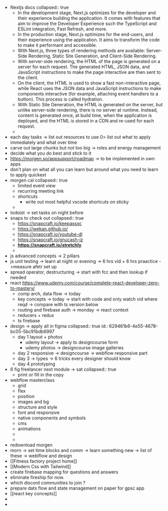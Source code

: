 - Nextjs docs
  collapsed:: true
	- In the development stage, Next.js optimizes for the developer and their experience building the application. It comes with features that aim to improve the Developer Experience such the TypeScript and ESLint integration, Fast Refresh, and more.
	- In the production stage, Next.js optimizes for the end-users, and their experience using the application. It aims to transform the code to make it performant and accessible.
	- With Next.js, three types of rendering methods are available: Server-Side Rendering, Static Site Generation, and Client-Side Rendering.
	- With server-side rendering, the HTML of the page is generated on a server for each request. The generated HTML, JSON data, and JavaScript instructions to make the page interactive are then sent to the client.
	- On the client, the HTML is used to show a fast non-interactive page, while React uses the JSON data and JavaScript instructions to make components interactive (for example, attaching event handlers to a button). This process is called hydration.
	- With Static Site Generation, the HTML is generated on the server, but unlike server-side rendering, there is no server at runtime. Instead, content is generated once, at build time, when the application is deployed, and the HTML is stored in a CDN and re-used for each request.
	-
- each day tasks -> list out resources to use 0> list out what to apply immediately and what over time
- carve out large chunks but not too big -> roles and energy management
- decide what you do best and stick to it
- https://morgen.so/appsupport/roadmap -> to be implemented in own apps
- don't plan on what all you can learn but around what you need to learn to apply quickest
- morgen cal
  collapsed:: true
	- limited event view
	- recurring meeting link
	- shortcuts
		- write out most helpful vscode shortcuts on sticky
	-
- todoist -> set tasks on night before
- snaps to check out
  collapsed:: true
	- https://snapcraft.io/keepassxc
	- https://wekan.github.io/
	- https://snapcraft.io/youtube-dl
	- https://snapcraft.io/gnucash-jz
	- **https://snapcraft.io/stretchly**
	-
- js advanced concepts -> 2 pillars
- js unit testing -> learn at night or evening -> 6 hrs vid + 6 hrs praactice ->measure afetr set up
- spread operator, destructuring -> start with fcc and then lookup if needed
- react https://www.udemy.com/course/complete-react-developer-zero-to-mastery/
	- comp  arch, data flow -> today
	- key concepts -> today -> start with code and only watch vid where reqd -> compare with ts version below
	- routing and firebase auth -> monday -> react context
	- reducers + redux
	- ts firebase
- design -> apply all in figma
  collapsed:: true
  id:: 629461b6-4e55-4678-bc05-5bc91bdb6997
	- day 1 layout + photos
		- udemy layout -> apply to designcourse form
		- udemy photos -> designcourse image galleries
	- day 2 responsive -> designcourse -> webflow responsive part
	- day 3 -> types -> 6 tricks every designer should know
	- day 4 prototyping
- 6 fig freelancer next module -> sat
  collapsed:: true
	- print or fill in the copy
- webflow masterclass
	- grid
	- flex
	- position
	- images and bg
	- structure and style
	- font and responsive
	- native  components and symbols
	- cms
	- animations
	-
	-
- redownload morgen
- morn ->  set time blocks and comm -> learn something new -> list of these -> weblflow and design
- [[Fitness factory project home]]
- [[Modern Css with Tailwind]]
- create firebase mapping for questions and answers
- eliminate fireship for now.
- which discord communities to join ?
- prepare dats flow and state management on paper for gpsc app
- [[react key concepts]]
-
-